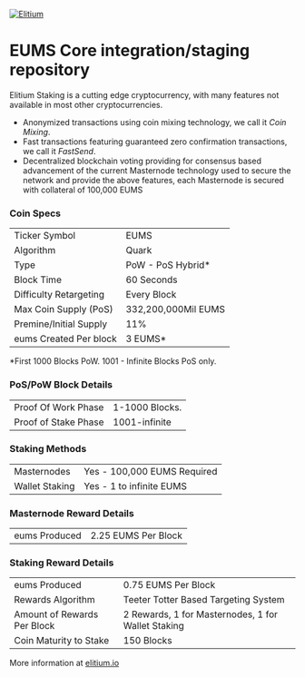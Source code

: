 <a href="https://www.elitium.io/wp-content/uploads/2018/12/logo-1.png" target="_blank"><img src="https://www.elitium.io/wp-content/uploads/2018/12/logo-1.png" border="0" alt="Elitium"></a>


EUMS Core integration/staging repository
=====================================


Elitium Staking is a cutting edge cryptocurrency, with many features not available in most other cryptocurrencies.
- Anonymized transactions using coin mixing technology, we call it _Coin Mixing_.
- Fast transactions featuring guaranteed zero confirmation transactions, we call it _FastSend_.
- Decentralized blockchain voting providing for consensus based advancement of the current Masternode
  technology used to secure the network and provide the above features, each Masternode is secured
  with collateral of 100,000 EUMS


### Coin Specs
<table>
<tr><td>Ticker Symbol</td><td>EUMS</td></tr>
<tr><td>Algorithm</td><td>Quark</td></tr>
<tr><td>Type</td><td>PoW - PoS Hybrid*</td></tr>
<tr><td>Block Time</td><td>60 Seconds</td></tr>
<tr><td>Difficulty Retargeting</td><td>Every Block</td></tr>
<tr><td>Max Coin Supply (PoS)</td><td>332,200,000Mil EUMS</td></tr>
<tr><td>Premine/Initial Supply</td><td>11%</td></tr>
<tr><td>eums Created Per block</td><td>3 EUMS*</td></tr>
</table>

*First 1000 Blocks PoW. 1001 - Infinite Blocks PoS only.


### PoS/PoW Block Details
<table>
<tr><td>Proof Of Work Phase</td><td>1-1000 Blocks.</td></tr>
<tr><td>Proof of Stake Phase</td><td>1001-infinite</td></tr>
</table>

### Staking Methods
<table>
<tr><td>Masternodes</td><td>Yes - 100,000 EUMS Required</td></tr>
<tr><td>Wallet Staking</td><td>Yes - 1 to infinite EUMS</td></tr>
</table>

### Masternode Reward Details
<table>
<tr><td>eums Produced</td><td> 2.25 EUMS Per Block</td></tr>

</table>

### Staking Reward Details
<table>
<tr><td>eums Produced</td><td> 0.75 EUMS Per Block</td></tr>
<tr><td>Rewards Algorithm</td><td>Teeter Totter Based Targeting System</td></tr>
<tr><td>Amount of Rewards Per Block</td><td>2 Rewards, 1 for Masternodes, 1 for Wallet Staking</td></tr>
<tr><td>Coin Maturity to Stake</td><td>150 Blocks</td></tr>

</table>





More information at [elitium.io](https://www.elitium.io)
